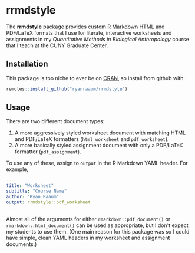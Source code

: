 
# rrmdstyle

<!-- badges: start -->
<!-- badges: end -->

The **rrmdstyle** package provides custom [R Markdown](https://rmarkdown.rstudio.com) HTML and PDF/LaTeX formats that I use for literate, interactive worksheets and assignments in my *Quantitative Methods in Biological Anthropology* course that I teach at the CUNY Graduate Center. 

## Installation

This package is too niche to ever be on [CRAN](https://CRAN.R-project.org), so install from github with:

``` r
remotes::install_github("ryanraaum/rrmdstyle")
```

## Usage

There are two different document types:

1. A more aggressively styled worksheet document with matching HTML and PDF/LaTeX formatters (`html_worksheet` and `pdf_worksheet`).
2. A more basically styled assignment document with only a PDF/LaTeX formatter (`pdf_assignment`).

To use any of these, assign to `output` in the R Markdown YAML header. For example,

```yaml
---
title: "Worksheet"
subtitle: "Course Name"
author: "Ryan Raaum"
output: rrmdstyle::pdf_worksheet
---
```

Almost all of the arguments for either `rmarkdown::pdf_document()` or `rmarkdown::html_document()` can be used as appropriate, but I don't expect my students to use them. (One main reason for this package was so I could have simple, clean YAML headers in my worksheet and assignment documents.)
